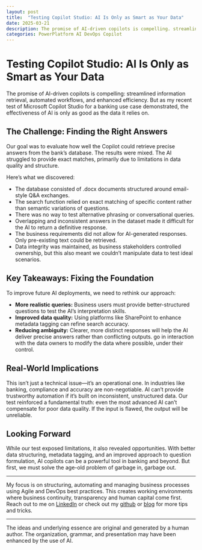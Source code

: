 ```yaml
---
layout: post
title:  "Testing Copilot Studio: AI Is Only as Smart as Your Data"
date: 2025-03-21
description: The promise of AI-driven copilots is compelling. streamlined information retrieval, automated workflows, and enhanced efficiency. But as my recent test of Microsoft Copilot Studio for a banking use case demonstrated, the effectiveness of AI is only as good as the data it relies on.
categories: PowerPlatform AI DevOps Copilot
---
```


# Testing Copilot Studio: AI Is Only as Smart as Your Data

The promise of AI-driven copilots is compelling: streamlined information retrieval, automated workflows, and enhanced efficiency. But as my recent test of Microsoft Copilot Studio for a banking use case demonstrated, the effectiveness of AI is only as good as the data it relies on.

## The Challenge: Finding the Right Answers

Our goal was to evaluate how well the Copilot could retrieve precise answers from the bank’s database. The results were mixed. The AI struggled to provide exact matches, primarily due to limitations in data quality and structure.

Here’s what we discovered:

- The database consisted of .docx documents structured around email-style Q&A exchanges.
- The search function relied on exact matching of specific content rather than semantic variations of questions.
- There was no way to test alternative phrasing or conversational queries.
- Overlapping and inconsistent answers in the dataset made it difficult for the AI to return a definitive response.
- The business requirements did not allow for AI-generated responses. Only pre-existing text could be retrieved.
- Data integrity was maintained, as business stakeholders controlled ownership, but this also meant we couldn’t manipulate data to test ideal scenarios.

## Key Takeaways: Fixing the Foundation

To improve future AI deployments, we need to rethink our approach:

- **More realistic queries:** Business users must provide better-structured questions to test the AI’s interpretation skills.
- **Improved data quality:** Using platforms like SharePoint to enhance metadata tagging can refine search accuracy.
- **Reducing ambiguity:** Clearer, more distinct responses will help the AI deliver precise answers rather than conflicting outputs. go in interaction with the data owners to modify the data where possible, under their control.

## Real-World Implications

This isn’t just a technical issue—it’s an operational one. In industries like banking, compliance and accuracy are non-negotiable. AI can’t provide trustworthy automation if it’s built on inconsistent, unstructured data. Our test reinforced a fundamental truth: even the most advanced AI can’t compensate for poor data quality. If the input is flawed, the output will be unreliable.

## Looking Forward

While our test exposed limitations, it also revealed opportunities. With better data structuring, metadata tagging, and an improved approach to question formulation, AI copilots can be a powerful tool in banking and beyond. But first, we must solve the age-old problem of garbage in, garbage out.

----
My focus is on structuring, automating and managing business processes using Agile and DevOps best practices. This creates working environments where business continuity, transparency and human capital come first. Reach out to me on [LinkedIn](https://www.linkedin.com/in/dennisvanaelst) or check out my [github](https://github.com/dva81) or [blog](https://www.dennisvanaelst.net/) for more tips and tricks.

----
The ideas and underlying essence are original and generated by a human author. The organization, grammar, and presentation may have been enhanced by the use of AI.

